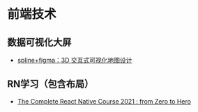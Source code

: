# 前端技术

## 数据可视化大屏

-   [spline+figma：3D 交互式可视化地图设计](https://www.zcool.com.cn/work/ZNjExNjE4NjA=.html)

## RN学习（包含布局）

-   [The Complete React Native Course 2021 : from Zero to Hero](https://www.youtube.com/watch?v=ANdSdIlgsEw)
